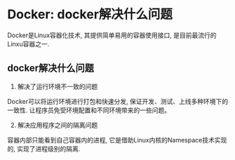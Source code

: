 # Docker: docker解决什么问题

Docker是Linux容器化技术, 其提供简单易用的容器使用接口, 是目前最流行的Linxu容器之一.

## docker解决什么问题

1. 解决了运行环境不一致的问题

Docker可以将运行环境进行打包和快速分发, 保证开发、测试、上线多种环境下的一致性. 让程序员免受环境配置和不同环境带来的一些问题。

2. 解决应用程序之间的隔离问题

容器内部只能看到自己容器内的进程, 它是借助Linux内核的Namespace技术实现的, 实现了进程级别的隔离. 